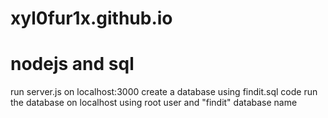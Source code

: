 # xyl0fur1x.github.io


# nodejs and sql 

run server.js on localhost:3000 
create a database using findit.sql code
run the database on localhost using root user and "findit" database name
